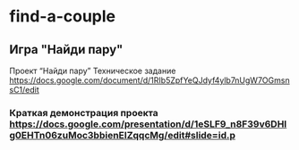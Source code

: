 # find-a-couple
## Игра "Найди пару"
Проект “Найди пару”
Техническое задание https://docs.google.com/document/d/1RIb5ZpfYeQJdyf4ylb7nUgW7OGmsnsC1/edit
### Краткая демонстрация проекта https://docs.google.com/presentation/d/1eSLF9_n8F39v6DHIg0EHTn06zuMoc3bbienEIZqqcMg/edit#slide=id.p

